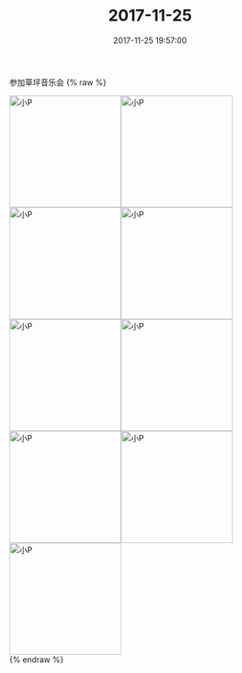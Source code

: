 ﻿---
title: "2017-11-25"
date: 2017-11-25 19:57:00
tags: 文字
categories: 妈妈
---
参加草坪音乐会
{% raw %}
<div style="width:500 px">
<div style="float:left; width:100 px"><img src="/images/微信图片_20171204125314.jpg" width="200" alt="小P"></div>
<div style="float:left; width:100 px"><img src="/images/微信图片_20171204125325.jpg" width="200" alt="小P"></div>
<div style="float:left; width:100 px"><img src="/images/微信图片_20171204125333.jpg" width="200" alt="小P"></div>
<div style="float:left; width:100 px"><img src="/images/微信图片_20171204125341.jpg" width="200" alt="小P"></div>
<div style="float:left; width:100 px"><img src="/images/微信图片_20171204125350.jpg" width="200" alt="小P"></div>
<div style="float:left; width:100 px"><img src="/images/微信图片_20171204125357.jpg" width="200" alt="小P"></div>
<div style="float:left; width:100 px"><img src="/images/微信图片_20171204125407.jpg" width="200" alt="小P"></div>
<div style="float:left; width:100 px"><img src="/images/微信图片_20171204125416.jpg" width="200" alt="小P"></div>
<div style="float:left; width:100 px"><img src="/images/微信图片_20171204125424.jpg" width="200" alt="小P"></div>
<div style="clear:both"></div>
</div>
{% endraw %}